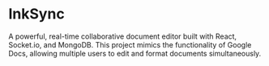 # InkSync
A powerful, real-time collaborative document editor built with React, Socket.io, and MongoDB. This project mimics the functionality of Google Docs, allowing multiple users to edit and format documents simultaneously.
